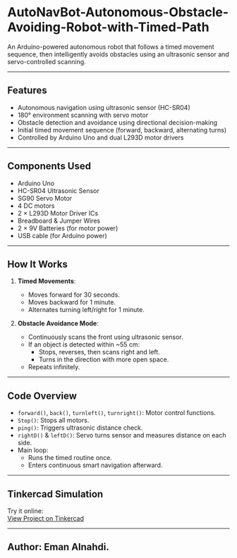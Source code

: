 # AutoNavBot-Autonomous-Obstacle-Avoiding-Robot-with-Timed-Path
An Arduino-powered autonomous robot that follows a timed movement sequence, then intelligently avoids obstacles using an ultrasonic sensor and servo-controlled scanning.

---

## Features
- Autonomous navigation using ultrasonic sensor (HC-SR04)
- 180° environment scanning with servo motor
- Obstacle detection and avoidance using directional decision-making
- Initial timed movement sequence (forward, backward, alternating turns)
- Controlled by Arduino Uno and dual L293D motor drivers

---

## Components Used
- Arduino Uno
- HC-SR04 Ultrasonic Sensor
- SG90 Servo Motor
- 4 DC motors
- 2 × L293D Motor Driver ICs
- Breadboard & Jumper Wires
- 2 × 9V Batteries (for motor power)
- USB cable (for Arduino power)


---

## How It Works

1. **Timed Movements**:
   - Moves forward for 30 seconds.
   - Moves backward for 1 minute.
   - Alternates turning left/right for 1 minute.

2. **Obstacle Avoidance Mode**:
   - Continuously scans the front using ultrasonic sensor.
   - If an object is detected within ~55 cm:
     - Stops, reverses, then scans right and left.
     - Turns in the direction with more open space.
   - Repeats infinitely.

---

## Code Overview

- `forward()`, `back()`, `turnleft()`, `turnright()`: Motor control functions.
- `Stop()`: Stops all motors.
- `ping()`: Triggers ultrasonic distance check.
- `rightD()` & `leftD()`: Servo turns sensor and measures distance on each side.
- Main loop:
  - Runs the timed routine once.
  - Enters continuous smart navigation afterward.

---

## Tinkercad Simulation  
Try it online:  
[View Project on Tinkercad](https://www.tinkercad.com/things/7L4jgHJg0Er/editel?returnTo=%2Fdashboard)


---

## Author: Eman Alnahdi.


